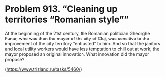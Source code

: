 # Problem 913. “Cleaning up territories “Romanian style””

At the beginning of the 21st century, the Romanian politician Gheorghe Funar, who was then the mayor of the city of Cluj, was sensitive to the improvement of the city territory “entrusted” to him. And so that the janitors and local utility workers would have less temptation to chill out at work, the mayor proposed an original innovation. What innovation did the mayor propose?

(https://www.trizland.ru/tasks/5460/)